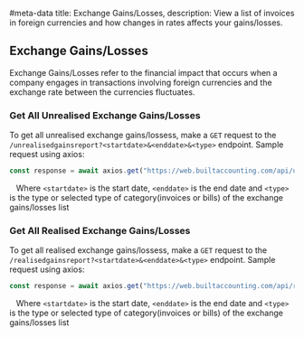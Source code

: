 #meta-data title: Exchange Gains/Losses, description: View a list of invoices in foreign currencies and how changes in rates affects your gains/losses.

## Exchange Gains/Losses

Exchange Gains/Losses refer to the financial impact that occurs when a company engages in transactions involving foreign currencies and the exchange rate between the currencies fluctuates.

### Get All Unrealised Exchange Gains/Losses

To get all unrealised exchange gains/lossess, make a `GET` request to the `/unrealisedgainsreport?<startdate>&<enddate>&<type>` endpoint. Sample request using axios:

```js
const response = await axios.get("https://web.builtaccounting.com/api/unrealisedgainsreport?<startdate>&<enddate>&<type>");
```
  
Where `<startdate>` is the start date, `<enddate>` is the end date and `<type>` is the type or selected type of category(invoices or bills) of the exchange gains/losses list

### Get All Realised Exchange Gains/Losses

To get all realised exchange gains/lossess, make a `GET` request to the `/realisedgainsreport?<startdate>&<enddate>&<type>` endpoint. Sample request using axios:

```js
const response = await axios.get("https://web.builtaccounting.com/api/realisedgainsreport?<startdate>&<enddate>&<type>");
```
  
Where `<startdate>` is the start date, `<enddate>` is the end date and `<type>` is the type or selected type of category(invoices or bills) of the exchange gains/losses list